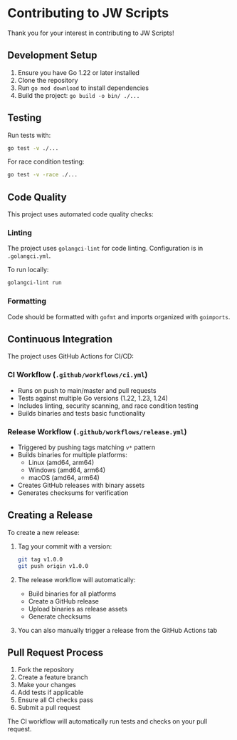 # Contributing to JW Scripts

Thank you for your interest in contributing to JW Scripts!

## Development Setup

1. Ensure you have Go 1.22 or later installed
2. Clone the repository
3. Run `go mod download` to install dependencies
4. Build the project: `go build -o bin/ ./...`

## Testing

Run tests with:
```bash
go test -v ./...
```

For race condition testing:
```bash
go test -v -race ./...
```

## Code Quality

This project uses automated code quality checks:

### Linting
The project uses `golangci-lint` for code linting. Configuration is in `.golangci.yml`.

To run locally:
```bash
golangci-lint run
```

### Formatting
Code should be formatted with `gofmt` and imports organized with `goimports`.

## Continuous Integration

The project uses GitHub Actions for CI/CD:

### CI Workflow (`.github/workflows/ci.yml`)
- Runs on push to main/master and pull requests
- Tests against multiple Go versions (1.22, 1.23, 1.24)
- Includes linting, security scanning, and race condition testing
- Builds binaries and tests basic functionality

### Release Workflow (`.github/workflows/release.yml`)
- Triggered by pushing tags matching `v*` pattern
- Builds binaries for multiple platforms:
  - Linux (amd64, arm64)
  - Windows (amd64, arm64)
  - macOS (amd64, arm64)
- Creates GitHub releases with binary assets
- Generates checksums for verification

## Creating a Release

To create a new release:

1. Tag your commit with a version:
   ```bash
   git tag v1.0.0
   git push origin v1.0.0
   ```

2. The release workflow will automatically:
   - Build binaries for all platforms
   - Create a GitHub release
   - Upload binaries as release assets
   - Generate checksums

3. You can also manually trigger a release from the GitHub Actions tab

## Pull Request Process

1. Fork the repository
2. Create a feature branch
3. Make your changes
4. Add tests if applicable
5. Ensure all CI checks pass
6. Submit a pull request

The CI workflow will automatically run tests and checks on your pull request.